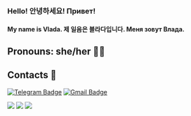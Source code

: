 ### Hello! 안녕하세요! Привет! 
#### My name is Vlada. 제 일음은 블라다입니다. Меня зовут Влада. 

## Pronouns: she/her 💁‍♀️

## Contacts 💌
[![Telegram Badge](https://img.shields.io/badge/-izhvld-blue?style=flat&logo=Telegram&logoColor=white)](https://t.me/izhvld) [![Gmail Badge](https://img.shields.io/badge/-Gmail-red?style=flat&logo=Gmail&logoColor=white)](mailto:vizdeneva@gmail.com)

![](https://github-profile-summary-cards.vercel.app/api/cards/profile-details?username=izhdenevav&theme=dracula)
![](https://github-profile-summary-cards.vercel.app/api/cards/repos-per-language?username=izhdenevav&theme=dracula)
![](https://github-profile-summary-cards.vercel.app/api/cards/stats?username=izhdenevav&theme=dracula)
<!--
**izhdenevav/IzhdenevaV** is a ✨ _special_ ✨ repository because its `README.md` (this file) appears on your GitHub profile.

Here are some ideas to get you started:

- 🔭 I’m currently working on ...
- 🌱 I’m currently learning ...
- 👯 I’m looking to collaborate on ...
- 🤔 I’m looking for help with ...
- 💬 Ask me about ...
- 📫 How to reach me: ...
- ⚡ Fun fact: ...
-->

